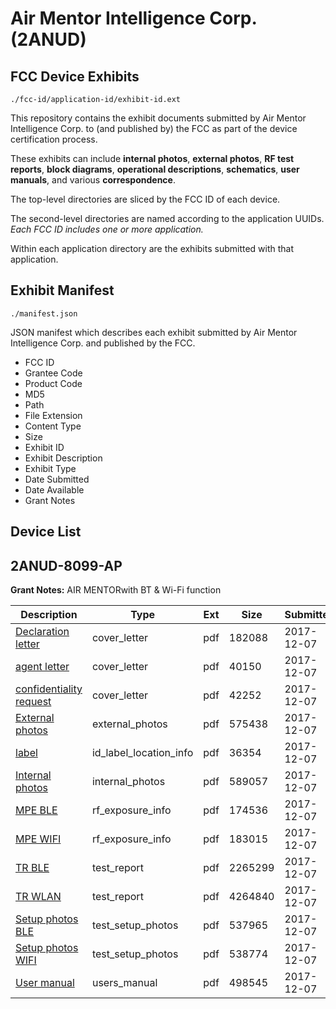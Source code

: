 # Air Mentor Intelligence Corp. (2ANUD)
## FCC Device Exhibits

```
./fcc-id/application-id/exhibit-id.ext
```

This repository contains the exhibit documents submitted by Air Mentor Intelligence Corp. to (and published by) the FCC as part of the device certification process.

These exhibits can include **internal photos**, **external photos**, **RF test reports**, **block diagrams**, **operational descriptions**, **schematics**, **user manuals**, and various **correspondence**.

The top-level directories are sliced by the FCC ID of each device.

The second-level directories are named according to the application UUIDs. *Each FCC ID includes one or more application.*

Within each application directory are the exhibits submitted with that application. 

## Exhibit Manifest

```
./manifest.json
```

JSON manifest which describes each exhibit submitted by Air Mentor Intelligence Corp. and published by the FCC.

- FCC ID
- Grantee Code
- Product Code
- MD5
- Path
- File Extension
- Content Type
- Size
- Exhibit ID
- Exhibit Description
- Exhibit Type
- Date Submitted
- Date Available
- Grant Notes

## Device List
## 2ANUD-8099-AP
**Grant Notes:** AIR MENTORwith BT & Wi-Fi function

| Description | Type | Ext | Size | Submitted | Available |
| ----------- | ---- | --- | ---- | --------- | --------- |
| [Declaration letter](2ANUD-8099-AP/9edf9c617de76e3249d88ff1d68cc3d3/3666483.pdf) | cover_letter | pdf | 182088 | 2017-12-07 | 2017-12-07 |
| [agent letter](2ANUD-8099-AP/9edf9c617de76e3249d88ff1d68cc3d3/3666485.pdf) | cover_letter | pdf | 40150 | 2017-12-07 | 2017-12-07 |
| [confidentiality request](2ANUD-8099-AP/9edf9c617de76e3249d88ff1d68cc3d3/3666486.pdf) | cover_letter | pdf | 42252 | 2017-12-07 | 2017-12-07 |
| [External photos](2ANUD-8099-AP/9edf9c617de76e3249d88ff1d68cc3d3/3666487.pdf) | external_photos | pdf | 575438 | 2017-12-07 | 2018-06-05 |
| [label](2ANUD-8099-AP/9edf9c617de76e3249d88ff1d68cc3d3/3666484.pdf) | id_label_location_info | pdf | 36354 | 2017-12-07 | 2017-12-07 |
| [Internal photos](2ANUD-8099-AP/9edf9c617de76e3249d88ff1d68cc3d3/3666488.pdf) | internal_photos | pdf | 589057 | 2017-12-07 | 2018-06-05 |
| [MPE BLE](2ANUD-8099-AP/9edf9c617de76e3249d88ff1d68cc3d3/3666511.pdf) | rf_exposure_info | pdf | 174536 | 2017-12-07 | 2017-12-07 |
| [MPE WIFI](2ANUD-8099-AP/9edf9c617de76e3249d88ff1d68cc3d3/3666512.pdf) | rf_exposure_info | pdf | 183015 | 2017-12-07 | 2017-12-07 |
| [TR BLE](2ANUD-8099-AP/9edf9c617de76e3249d88ff1d68cc3d3/3666505.pdf) | test_report | pdf | 2265299 | 2017-12-07 | 2017-12-07 |
| [TR WLAN](2ANUD-8099-AP/9edf9c617de76e3249d88ff1d68cc3d3/3666510.pdf) | test_report | pdf | 4264840 | 2017-12-07 | 2017-12-07 |
| [Setup photos BLE](2ANUD-8099-AP/9edf9c617de76e3249d88ff1d68cc3d3/3666490.pdf) | test_setup_photos | pdf | 537965 | 2017-12-07 | 2018-06-05 |
| [Setup photos WIFI](2ANUD-8099-AP/9edf9c617de76e3249d88ff1d68cc3d3/3666493.pdf) | test_setup_photos | pdf | 538774 | 2017-12-07 | 2018-06-05 |
| [User manual](2ANUD-8099-AP/9edf9c617de76e3249d88ff1d68cc3d3/3666495.pdf) | users_manual | pdf | 498545 | 2017-12-07 | 2018-06-05 |
